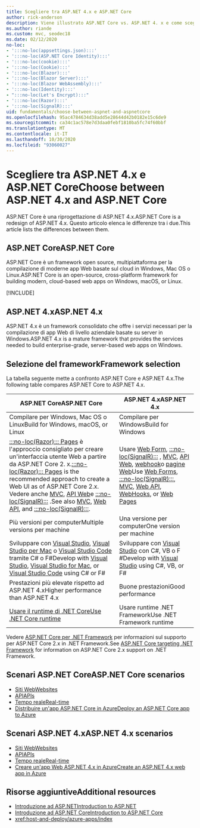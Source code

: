 ```yaml
---
title: Scegliere tra ASP.NET 4.x e ASP.NET Core
author: rick-anderson
description: Viene illustrato ASP.NET Core vs. ASP.NET 4. x e come scegliere tra di essi.
ms.author: riande
ms.custom: mvc, seodec18
ms.date: 02/12/2020
no-loc:
- ':::no-loc(appsettings.json):::'
- ':::no-loc(ASP.NET Core Identity):::'
- ':::no-loc(cookie):::'
- ':::no-loc(Cookie):::'
- ':::no-loc(Blazor):::'
- ':::no-loc(Blazor Server):::'
- ':::no-loc(Blazor WebAssembly):::'
- ':::no-loc(Identity):::'
- ":::no-loc(Let's Encrypt):::"
- ':::no-loc(Razor):::'
- ':::no-loc(SignalR):::'
uid: fundamentals/choose-between-aspnet-and-aspnetcore
ms.openlocfilehash: 95ac4784634d38add5e28644d42b0182e15c6de9
ms.sourcegitcommit: ca34c1ac578e7d3daa0febf1810ba5fc74f60bbf
ms.translationtype: MT
ms.contentlocale: it-IT
ms.lasthandoff: 10/30/2020
ms.locfileid: "93060027"
---
```

# <a name="choose-between-aspnet-4x-and-aspnet-core"></a><span data-ttu-id="ee088-103">Scegliere tra ASP.NET 4.x e ASP.NET Core</span><span class="sxs-lookup"><span data-stu-id="ee088-103">Choose between ASP.NET 4.x and ASP.NET Core</span></span>

<span data-ttu-id="ee088-104">ASP.NET Core è una riprogettazione di ASP.NET 4.x.</span><span class="sxs-lookup"><span data-stu-id="ee088-104">ASP.NET Core is a redesign of ASP.NET 4.x.</span></span> <span data-ttu-id="ee088-105">Questo articolo elenca le differenze tra i due.</span><span class="sxs-lookup"><span data-stu-id="ee088-105">This article lists the differences between them.</span></span>

## <a name="aspnet-core"></a><span data-ttu-id="ee088-106">ASP.NET Core</span><span class="sxs-lookup"><span data-stu-id="ee088-106">ASP.NET Core</span></span>

<span data-ttu-id="ee088-107">ASP.NET Core è un framework open source, multipiattaforma per la compilazione di moderne app Web basate sul cloud in Windows, Mac OS o Linux.</span><span class="sxs-lookup"><span data-stu-id="ee088-107">ASP.NET Core is an open-source, cross-platform framework for building modern, cloud-based web apps on Windows, macOS, or Linux.</span></span>

[!INCLUDE[](~/includes/benefits.md)]

## <a name="aspnet-4x"></a><span data-ttu-id="ee088-108">ASP.NET 4.x</span><span class="sxs-lookup"><span data-stu-id="ee088-108">ASP.NET 4.x</span></span>

<span data-ttu-id="ee088-109">ASP.NET 4.x è un framework consolidato che offre i servizi necessari per la compilazione di app Web di livello aziendale basate su server in Windows.</span><span class="sxs-lookup"><span data-stu-id="ee088-109">ASP.NET 4.x is a mature framework that provides the services needed to build enterprise-grade, server-based web apps on Windows.</span></span>

## <a name="framework-selection"></a><span data-ttu-id="ee088-110">Selezione del framework</span><span class="sxs-lookup"><span data-stu-id="ee088-110">Framework selection</span></span>

<span data-ttu-id="ee088-111">La tabella seguente mette a confronto ASP.NET Core e ASP.NET 4.x.</span><span class="sxs-lookup"><span data-stu-id="ee088-111">The following table compares ASP.NET Core to ASP.NET 4.x.</span></span>

| <span data-ttu-id="ee088-112">ASP.NET Core</span><span class="sxs-lookup"><span data-stu-id="ee088-112">ASP.NET Core</span></span> | <span data-ttu-id="ee088-113">ASP.NET 4.x</span><span class="sxs-lookup"><span data-stu-id="ee088-113">ASP.NET 4.x</span></span> |
|---|---|
|<span data-ttu-id="ee088-114">Compilare per Windows, Mac OS o Linux</span><span class="sxs-lookup"><span data-stu-id="ee088-114">Build for Windows, macOS, or Linux</span></span>|<span data-ttu-id="ee088-115">Compilare per Windows</span><span class="sxs-lookup"><span data-stu-id="ee088-115">Build for Windows</span></span>|
|<span data-ttu-id="ee088-116">[ :::no-loc(Razor)::: Pages](xref:razor-pages/index) è l'approccio consigliato per creare un'interfaccia utente Web a partire da ASP.NET Core 2. x.</span><span class="sxs-lookup"><span data-stu-id="ee088-116">[:::no-loc(Razor)::: Pages](xref:razor-pages/index) is the recommended approach to create a Web UI as of ASP.NET Core 2.x.</span></span> <span data-ttu-id="ee088-117">Vedere anche [MVC](xref:mvc/overview), [API Web](xref:tutorials/first-web-api)e [:::no-loc(SignalR):::](xref:signalr/introduction) .</span><span class="sxs-lookup"><span data-stu-id="ee088-117">See also [MVC](xref:mvc/overview), [Web API](xref:tutorials/first-web-api), and [:::no-loc(SignalR):::](xref:signalr/introduction).</span></span>|<span data-ttu-id="ee088-118">Usare [Web Form](/aspnet/web-forms), [:::no-loc(SignalR):::](/aspnet/signalr) , [MVC](/aspnet/mvc), [API Web](/aspnet/web-api/), [webhook](/aspnet/webhooks/)o [pagine Web](/aspnet/web-pages)</span><span class="sxs-lookup"><span data-stu-id="ee088-118">Use [Web Forms](/aspnet/web-forms), [:::no-loc(SignalR):::](/aspnet/signalr), [MVC](/aspnet/mvc), [Web API](/aspnet/web-api/), [WebHooks](/aspnet/webhooks/), or [Web Pages](/aspnet/web-pages)</span></span>|
|<span data-ttu-id="ee088-119">Più versioni per computer</span><span class="sxs-lookup"><span data-stu-id="ee088-119">Multiple versions per machine</span></span>|<span data-ttu-id="ee088-120">Una versione per computer</span><span class="sxs-lookup"><span data-stu-id="ee088-120">One version per machine</span></span>|
|<span data-ttu-id="ee088-121">Sviluppare con [Visual Studio](https://visualstudio.microsoft.com/vs/), [Visual Studio per Mac](https://visualstudio.microsoft.com/vs/mac/) o [Visual Studio Code](https://code.visualstudio.com/) tramite C# o F#</span><span class="sxs-lookup"><span data-stu-id="ee088-121">Develop with [Visual Studio](https://visualstudio.microsoft.com/vs/), [Visual Studio for Mac](https://visualstudio.microsoft.com/vs/mac/), or [Visual Studio Code](https://code.visualstudio.com/) using C# or F#</span></span>|<span data-ttu-id="ee088-122">Sviluppare con [Visual Studio](https://visualstudio.microsoft.com/vs/) con C#, VB o F #</span><span class="sxs-lookup"><span data-stu-id="ee088-122">Develop with [Visual Studio](https://visualstudio.microsoft.com/vs/) using C#, VB, or F#</span></span>|
|<span data-ttu-id="ee088-123">Prestazioni più elevate rispetto ad ASP.NET 4.x</span><span class="sxs-lookup"><span data-stu-id="ee088-123">Higher performance than ASP.NET 4.x</span></span>|<span data-ttu-id="ee088-124">Buone prestazioni</span><span class="sxs-lookup"><span data-stu-id="ee088-124">Good performance</span></span>|
|[<span data-ttu-id="ee088-125">Usare il runtime di .NET Core</span><span class="sxs-lookup"><span data-stu-id="ee088-125">Use .NET Core runtime</span></span>](/dotnet/standard/choosing-core-framework-server)|<span data-ttu-id="ee088-126">Usare runtime .NET Framework</span><span class="sxs-lookup"><span data-stu-id="ee088-126">Use .NET Framework runtime</span></span>|

<span data-ttu-id="ee088-127">Vedere [ASP.NET Core per .NET Framework](xref:index#target-framework) per informazioni sul supporto per ASP.NET Core 2.x in .NET Framework.</span><span class="sxs-lookup"><span data-stu-id="ee088-127">See [ASP.NET Core targeting .NET Framework](xref:index#target-framework) for information on ASP.NET Core 2.x support on .NET Framework.</span></span>

## <a name="aspnet-core-scenarios"></a><span data-ttu-id="ee088-128">Scenari ASP.NET Core</span><span class="sxs-lookup"><span data-stu-id="ee088-128">ASP.NET Core scenarios</span></span>

* [<span data-ttu-id="ee088-129">Siti Web</span><span class="sxs-lookup"><span data-stu-id="ee088-129">Websites</span></span>](xref:tutorials/first-mvc-app/index)
* [<span data-ttu-id="ee088-130">API</span><span class="sxs-lookup"><span data-stu-id="ee088-130">APIs</span></span>](xref:tutorials/first-web-api)
* [<span data-ttu-id="ee088-131">Tempo reale</span><span class="sxs-lookup"><span data-stu-id="ee088-131">Real-time</span></span>](xref:signalr/introduction)
* [<span data-ttu-id="ee088-132">Distribuire un'app ASP.NET Core in Azure</span><span class="sxs-lookup"><span data-stu-id="ee088-132">Deploy an ASP.NET Core app to Azure</span></span>](/azure/app-service/app-service-web-get-started-dotnet)

## <a name="aspnet-4x-scenarios"></a><span data-ttu-id="ee088-133">Scenari ASP.NET 4.x</span><span class="sxs-lookup"><span data-stu-id="ee088-133">ASP.NET 4.x scenarios</span></span>

* [<span data-ttu-id="ee088-134">Siti Web</span><span class="sxs-lookup"><span data-stu-id="ee088-134">Websites</span></span>](/aspnet/mvc)
* [<span data-ttu-id="ee088-135">API</span><span class="sxs-lookup"><span data-stu-id="ee088-135">APIs</span></span>](/aspnet/web-api)
* [<span data-ttu-id="ee088-136">Tempo reale</span><span class="sxs-lookup"><span data-stu-id="ee088-136">Real-time</span></span>](/aspnet/signalr)
* [<span data-ttu-id="ee088-137">Creare un'app Web ASP.NET 4.x in Azure</span><span class="sxs-lookup"><span data-stu-id="ee088-137">Create an ASP.NET 4.x web app in Azure</span></span>](/azure/app-service/app-service-web-get-started-dotnet-framework)

## <a name="additional-resources"></a><span data-ttu-id="ee088-138">Risorse aggiuntive</span><span class="sxs-lookup"><span data-stu-id="ee088-138">Additional resources</span></span>

* [<span data-ttu-id="ee088-139">Introduzione ad ASP.NET</span><span class="sxs-lookup"><span data-stu-id="ee088-139">Introduction to ASP.NET</span></span>](/aspnet/overview)
* [<span data-ttu-id="ee088-140">Introduzione ad ASP.NET Core</span><span class="sxs-lookup"><span data-stu-id="ee088-140">Introduction to ASP.NET Core</span></span>](xref:index)
* <xref:host-and-deploy/azure-apps/index>
